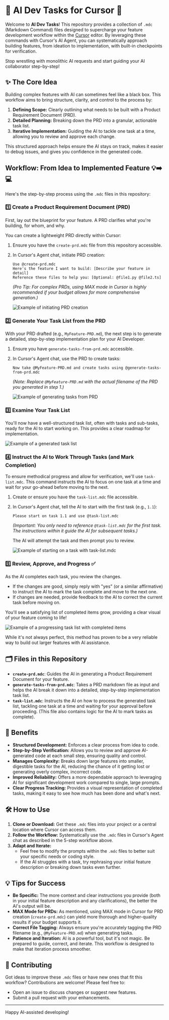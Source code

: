 # 🚀 AI Dev Tasks for Cursor 🤖

Welcome to **AI Dev Tasks**! This repository provides a collection of `.mdc` (Markdown Command) files designed to supercharge your feature development workflow within the [Cursor](https://cursor.sh/) editor. By leveraging these commands with Cursor's AI Agent, you can systematically approach building features, from ideation to implementation, with built-in checkpoints for verification.

Stop wrestling with monolithic AI requests and start guiding your AI collaborator step-by-step!

## ✨ The Core Idea

Building complex features with AI can sometimes feel like a black box. This workflow aims to bring structure, clarity, and control to the process by:

1.  **Defining Scope:** Clearly outlining what needs to be built with a Product Requirement Document (PRD).
2.  **Detailed Planning:** Breaking down the PRD into a granular, actionable task list.
3.  **Iterative Implementation:** Guiding the AI to tackle one task at a time, allowing you to review and approve each change.

This structured approach helps ensure the AI stays on track, makes it easier to debug issues, and gives you confidence in the generated code.

## Workflow: From Idea to Implemented Feature 💡➡️💻

Here's the step-by-step process using the `.mdc` files in this repository:

### 1️⃣ Create a Product Requirement Document (PRD)

First, lay out the blueprint for your feature. A PRD clarifies what you're building, for whom, and why.

You can create a lightweight PRD directly within Cursor:

1.  Ensure you have the `create-prd.mdc` file from this repository accessible.
2.  In Cursor's Agent chat, initiate PRD creation:

    ```
    Use @create-prd.mdc
    Here's the feature I want to build: [Describe your feature in detail]
    Reference these files to help you: [Optional: @file1.py @file2.ts]
    ```
    *(Pro Tip: For complex PRDs, using MAX mode in Cursor is highly recommended if your budget allows for more comprehensive generation.)*

    ![Example of initiating PRD creation](https://pbs.twimg.com/media/Go6DDlyX0AAS7JE?format=jpg&name=large)

### 2️⃣ Generate Your Task List from the PRD

With your PRD drafted (e.g., `MyFeature-PRD.md`), the next step is to generate a detailed, step-by-step implementation plan for your AI Developer.

1.  Ensure you have `generate-tasks-from-prd.mdc` accessible.
2.  In Cursor's Agent chat, use the PRD to create tasks:

    ```
    Now take @MyFeature-PRD.md and create tasks using @generate-tasks-from-prd.mdc
    ```
    *(Note: Replace `@MyFeature-PRD.md` with the actual filename of the PRD you generated in step 1.)*

    ![Example of generating tasks from PRD](https://pbs.twimg.com/media/Go6FITbWkAA-RCT?format=jpg&name=medium)

### 3️⃣ Examine Your Task List

You'll now have a well-structured task list, often with tasks and sub-tasks, ready for the AI to start working on. This provides a clear roadmap for implementation.

![Example of a generated task list](https://pbs.twimg.com/media/Go6GNuOWsAEcSDm?format=jpg&name=medium)

### 4️⃣ Instruct the AI to Work Through Tasks (and Mark Completion)

To ensure methodical progress and allow for verification, we'll use `task-list.mdc`. This command instructs the AI to focus on one task at a time and wait for your go-ahead before moving to the next.

1.  Create or ensure you have the `task-list.mdc` file accessible.
2.  In Cursor's Agent chat, tell the AI to start with the first task (e.g., `1.1`):

    ```
    Please start on task 1.1 and use @task-list.mdc
    ```
    *(Important: You only need to reference `@task-list.mdc` for the *first* task. The instructions within it guide the AI for subsequent tasks.)*

    The AI will attempt the task and then prompt you to review.

    ![Example of starting on a task with task-list.mdc](https://pbs.twimg.com/media/Go6I41KWcAAAlHc?format=jpg&name=medium)

### 5️⃣ Review, Approve, and Progress ✅

As the AI completes each task, you review the changes.
*   If the changes are good, simply reply with "yes" (or a similar affirmative) to instruct the AI to mark the task complete and move to the next one.
*   If changes are needed, provide feedback to the AI to correct the current task before moving on.

You'll see a satisfying list of completed items grow, providing a clear visual of your feature coming to life!

![Example of a progressing task list with completed items](https://pbs.twimg.com/media/Go6KrXZWkAA_UuX?format=jpg&name=medium)

While it's not always perfect, this method has proven to be a very reliable way to build out larger features with AI assistance.

## 🗂️ Files in this Repository

*   **`create-prd.mdc`**: Guides the AI in generating a Product Requirement Document for your feature.
*   **`generate-tasks-from-prd.mdc`**: Takes a PRD markdown file as input and helps the AI break it down into a detailed, step-by-step implementation task list.
*   **`task-list.mdc`**: Instructs the AI on how to process the generated task list, tackling one task at a time and waiting for your approval before proceeding. (This file also contains logic for the AI to mark tasks as complete).

## 🌟 Benefits

*   **Structured Development:** Enforces a clear process from idea to code.
*   **Step-by-Step Verification:** Allows you to review and approve AI-generated code at each small step, ensuring quality and control.
*   **Manages Complexity:** Breaks down large features into smaller, digestible tasks for the AI, reducing the chance of it getting lost or generating overly complex, incorrect code.
*   **Improved Reliability:** Offers a more dependable approach to leveraging AI for significant development work compared to single, large prompts.
*   **Clear Progress Tracking:** Provides a visual representation of completed tasks, making it easy to see how much has been done and what's next.

## 🛠️ How to Use

1.  **Clone or Download:** Get these `.mdc` files into your project or a central location where Cursor can access them.
2.  **Follow the Workflow:** Systematically use the `.mdc` files in Cursor's Agent chat as described in the 5-step workflow above.
3.  **Adapt and Iterate:**
    *   Feel free to modify the prompts within the `.mdc` files to better suit your specific needs or coding style.
    *   If the AI struggles with a task, try rephrasing your initial feature description or breaking down tasks even further.

## 💡 Tips for Success

*   **Be Specific:** The more context and clear instructions you provide (both in your initial feature description and any clarifications), the better the AI's output will be.
*   **MAX Mode for PRDs:** As mentioned, using MAX mode in Cursor for PRD creation (`create-prd.mdc`) can yield more thorough and higher-quality results if your budget supports it.
*   **Correct File Tagging:** Always ensure you're accurately tagging the PRD filename (e.g., `@MyFeature-PRD.md`) when generating tasks.
*   **Patience and Iteration:** AI is a powerful tool, but it's not magic. Be prepared to guide, correct, and iterate. This workflow is designed to make that iteration process smoother.

## 🤝 Contributing

Got ideas to improve these `.mdc` files or have new ones that fit this workflow? Contributions are welcome!
Please feel free to:
*   Open an issue to discuss changes or suggest new features.
*   Submit a pull request with your enhancements.

---

Happy AI-assisted developing!
